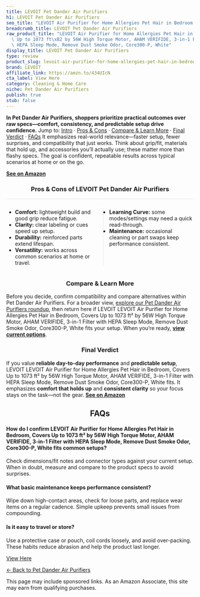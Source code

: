 ```yaml
---
title: LEVOIT Pet Dander Air Purifiers
h1: LEVOIT Pet Dander Air Purifiers
seo_title: "LEVOIT Air Purifier for Home Allergies Pet Hair in Bedroom,\u2026"
breadcrumb_title: LEVOIT Pet Dander Air Purifiers
raw_product_title: "LEVOIT Air Purifier for Home Allergies Pet Hair in Bedroom, Covers\
  \ Up to 1073 ft\xB2 by 56W High Torque Motor, AHAM VERIFIDE, 3-in-1 Filter with\
  \ HEPA Sleep Mode, Remove Dust Smoke Odor, Core300-P, White"
display_title: LEVOIT Pet Dander Air Purifiers
type: review
product_slug: levoit-air-purifier-for-home-allergies-pet-hair-in-bedroom-covers-up-to-e577a566
brand: LEVOIT
affiliate_link: https://amzn.to/434UIcN
cta_label: View Here
category: Cleaning & Home Care
niche: Pet Dander Air Purifiers
publish: true
stub: false
---
```


<div id="intro" class="full-width"><p><strong>In Pet Dander Air Purifiers, shoppers prioritize practical outcomes over raw specs&mdash;comfort, consistency, and predictable setup drive confidence.</strong> Jump to: <a href="#intro">Intro</a> · <a href="#pros-cons">Pros &amp; Cons</a> · <a href="#compare-more">Compare &amp; Learn More</a> · <a href="#verdict">Final Verdict</a> · <a href="#faqs">FAQs</a> It emphasizes real-world relevance&mdash;faster setup, fewer surprises, and compatibility that just works. Think about grip/fit, materials that hold up, and accessories you’ll actually use; these matter more than flashy specs. The goal is confident, repeatable results across typical scenarios at home or on the go.</p><p><a href="https://amzn.to/434UIcN" rel="nofollow sponsored noopener" target="_blank"><strong>See on Amazon</strong></a></p></div>
<h3 id="pros-cons" style="text-align:center;">Pros &amp; Cons of LEVOIT Pet Dander Air Purifiers</h3>
<div class="pc-grid" style="display:grid;grid-template-columns:1fr 1fr;gap:16px;border-top:1px solid #e5e7eb;padding-top:12px;">
  <ul>
    <li><strong>Comfort:</strong> lightweight build and good grip reduce fatigue.</li>
    <li><strong>Clarity:</strong> clear labeling or cues speed up setup.</li>
    <li><strong>Durability:</strong> reinforced parts extend lifespan.</li>
    <li><strong>Versatility:</strong> works across common scenarios at home or travel.</li>
  </ul>
  <ul style="border-left:1px solid #e5e7eb;padding-left:16px;">
    <li><strong>Learning Curve:</strong> some modes/settings may need a quick read-through.</li>
    <li><strong>Maintenance:</strong> occasional cleaning or part swaps keep performance consistent.</li>
  </ul>
</div>


<h3 id="compare-more" style="text-align:center;">Compare &amp; Learn More</h3>
<p>Before you decide, confirm compatibility and compare alternatives within Pet Dander Air Purifiers. For a broader view, <a href="#">explore our Pet Dander Air Purifiers roundup</a>, then return here if LEVOIT LEVOIT Air Purifier for Home Allergies Pet Hair in Bedroom, Covers Up to 1073 ft² by 56W High Torque Motor, AHAM VERIFIDE, 3-in-1 Filter with HEPA Sleep Mode, Remove Dust Smoke Odor, Core300-P, White fits your setup. When you’re ready, <a href="https://amzn.to/434UIcN" rel="nofollow sponsored noopener" target="_blank"><strong>view current options</strong></a>.</p>

<h3 id="verdict" style="text-align:center;">Final Verdict</h3>
<p>If you value <strong>reliable day-to-day performance</strong> and <strong>predictable setup</strong>, LEVOIT LEVOIT Air Purifier for Home Allergies Pet Hair in Bedroom, Covers Up to 1073 ft² by 56W High Torque Motor, AHAM VERIFIDE, 3-in-1 Filter with HEPA Sleep Mode, Remove Dust Smoke Odor, Core300-P, White fits. It emphasizes <strong>comfort that holds up</strong> and <strong>consistent clarity</strong> so your focus stays on the task&mdash;not the gear. <a href="https://amzn.to/434UIcN" rel="nofollow sponsored noopener" target="_blank"><strong>See on Amazon</strong></a></p>

<h2 id="faqs" style="text-align:center;">FAQs</h2>
<h4><strong>How do I confirm LEVOIT Air Purifier for Home Allergies Pet Hair in Bedroom, Covers Up to 1073 ft² by 56W High Torque Motor, AHAM VERIFIDE, 3-in-1 Filter with HEPA Sleep Mode, Remove Dust Smoke Odor, Core300-P, White fits common setups?</strong></h4>
<p>Check dimensions/fit notes and connector types against your current setup. When in doubt, measure and compare to the product specs to avoid surprises.</p>
<h4><strong>What basic maintenance keeps performance consistent?</strong></h4>
<p>Wipe down high-contact areas, check for loose parts, and replace wear items on a regular cadence. Simple upkeep prevents small issues from compounding.</p>
<h4><strong>Is it easy to travel or store?</strong></h4>
<p>Use a protective case or pouch, coil cords loosely, and avoid over-packing. These habits reduce abrasion and help the product last longer.</p>

<p><a class="btn" href="https://amzn.to/434UIcN" target="_blank" rel="nofollow sponsored noopener">View Here</a></p>
<p><a href="/roundups/cleaning-home-care/pet-dander-air-purifiers/">← Back to Pet Dander Air Purifiers</a></p>
<aside class="disclosure">This page may include sponsored links. As an Amazon Associate, this site may earn from qualifying purchases.</aside>
